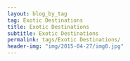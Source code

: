 ```yaml
---
layout: blog_by_tag
tag: Exotic Destinations
title: Exotic Destinations
subtitle: Exotic Destinations
permalink: tags/Exotic Destinations/
header-img: "img/2015-04-27/img8.jpg"
---
```

